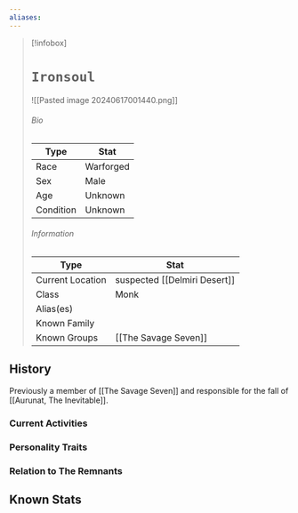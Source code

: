 ```yaml
---
aliases:
---
```




> [!infobox]
> # `Ironsoul` 
> ![[Pasted image 20240617001440.png]]
> ###### Bio
> Type |  Stat |
> ---|---|
> Race | Warforged | 
> Sex | Male | 
> Age | Unknown |
> Condition | Unknown |
> ######  Information
> Type |  Stat |
> ---|---|
> Current Location | suspected [[Delmiri Desert]] |
> Class | Monk |
> Alias(es) |  |
> Known Family | |
> Known Groups | [[The Savage Seven]] |
 

## History
Previously a member of [[The Savage Seven]] and responsible for the fall of [[Aurunat, The Inevitable]].

### Current Activities

### Personality Traits

### Relation to The Remnants 

## Known Stats
